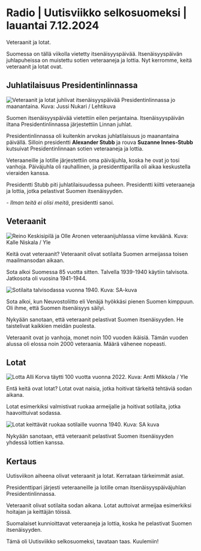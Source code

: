 # Radio \| Uutisviikko selkosuomeksi \| lauantai 7.12.2024

Veteraanit ja lotat.

Suomessa on tällä viikolla vietetty itsenäisyyspäivää. Itsenäisyyspäivän juhlapuheissa on muistettu sotien veteraaneja ja lottia. Nyt kerromme, keitä veteraanit ja lotat ovat.

## Juhlatilaisuus Presidentinlinnassa

![Veteraanit ja lotat juhlivat itsenäisyyspäivää Presidentinlinnassa jo maanantaina. Kuva: Jussi Nukari / Lehtikuva](https://images.cdn.yle.fi/image/upload/c_crop,h_2880,w_5120,x_0,y_218/ar_1.7777777777777777,c_fill,g_faces,h_431,w_767/dpr_1.0/q_auto:eco/f_auto/fl_lossy/v1733154059/39-1389383674db3e1b06b2)

Suomen itsenäisyyspäivää vietettiin eilen perjantaina. Itsenäisyyspäivän iltana Presidentinlinnassa järjestettiin Linnan juhlat.

Presidentinlinnassa oli kuitenkin arvokas juhlatilaisuus jo maanantaina päivällä. Silloin presidentti **Alexander Stubb** ja rouva **Suzanne Innes-Stubb** kutsuivat Presidentinlinnaan sotien veteraaneja ja lottia.

Veteraaneille ja lotille järjestettiin oma päiväjuhla, koska he ovat jo tosi vanhoja. Päiväjuhla oli rauhallinen, ja presidenttiparilla oli aikaa keskustella vieraiden kanssa.

Presidentti Stubb piti juhlatilaisuudessa puheen. Presidentti kiitti veteraaneja ja lottia, jotka pelastivat Suomen itsenäisyyden.

*- Ilman teitä ei olisi meitä*, presidentti sanoi.

## Veteraanit

![Reino Keskisipilä ja Olle Aronen veteraanijuhlassa viime keväänä. Kuva: Kalle Niskala / Yle](https://images.cdn.yle.fi/image/upload/c_crop,h_695,w_1237,x_0,y_0/ar_1.7777777777777777,c_fill,g_faces,h_431,w_767/dpr_1.0/q_auto:eco/f_auto/fl_lossy/v1713948277/39-12751996628c555da7b0)

Keitä ovat veteraanit? Veteraanit olivat sotilaita Suomen armeijassa toisen maailmansodan aikaan.

Sota alkoi Suomessa 85 vuotta sitten. Talvella 1939-1940 käytiin talvisota. Jatkosota oli vuosina 1941-1944.

![Sotilaita talvisodassa vuonna 1940. Kuva: SA-kuva](https://images.cdn.yle.fi/image/upload/c_crop,h_1697,w_3017,x_0,y_104/ar_1.7777777777777777,c_fill,g_faces,h_431,w_767/dpr_1.0/q_auto:eco/f_auto/fl_lossy/v1724056865/39-6311635e1ec92b69eb8)

Sota alkoi, kun Neuvostoliitto eli Venäjä hyökkäsi pienen Suomen kimppuun. Oli ihme, että Suomen itsenäisyys säilyi.

Nykyään sanotaan, että veteraanit pelastivat Suomen itsenäisyyden. He taistelivat kaikkien meidän puolesta.

Veteraanit ovat jo vanhoja, monet noin 100 vuoden ikäisiä. Tämän vuoden alussa oli elossa noin 2000 veteraania. Määrä vähenee nopeasti.

## Lotat

![Lotta Alli Korva täytti 100 vuotta vuonna 2022. Kuva: Antti Mikkola / Yle](https://images.cdn.yle.fi/image/upload/c_crop,h_3072,w_5460,x_0,y_0/ar_1.7777777777777777,c_fill,g_faces,h_431,w_767/dpr_1.0/q_auto:eco/f_auto/fl_lossy/v1670230983/39-1043852638db0fb3eb44)

Entä keitä ovat lotat? Lotat ovat naisia, jotka hoitivat tärkeitä tehtäviä sodan aikana.

Lotat esimerkiksi valmistivat ruokaa armeijalle ja hoitivat sotilaita, jotka haavoittuivat sodassa.

![Lotat keittävät ruokaa sotilaille vuonna 1940. Kuva: SA kuva](https://images.cdn.yle.fi/image/upload/c_crop,h_2940,w_5228,x_0,y_185/ar_1.7777777777777777,c_fill,g_faces,h_431,w_767/dpr_1.0/q_auto:eco/f_auto/fl_lossy/v1669902037/39-10423396388add9f1cda)

Nykyään sanotaan, että veteraanit pelastivat Suomen itsenäisyyden yhdessä lottien kanssa.

## Kertaus

Uutisviikon aiheena olivat veteraanit ja lotat. Kerrataan tärkeimmät asiat.

Presidenttipari järjesti veteraaneille ja lotille oman itsenäisyyspäiväjuhlan Presidentinlinnassa.

Veteraanit olivat sotilaita sodan aikana. Lotat auttoivat armeijaa esimerkiksi hoitajan ja keittäjän töissä.

Suomalaiset kunnioittavat veteraaneja ja lottia, koska he pelastivat Suomen itsenäisyyden.

Tämä oli Uutisviikko selkosuomeksi, tavataan taas. Kuulemiin!

